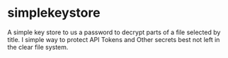 # simplekeystore
A simple key store to us a password to decrypt parts of a file selected by title.  I simple way to protect API Tokens and Other secrets best not left in the clear file system.
